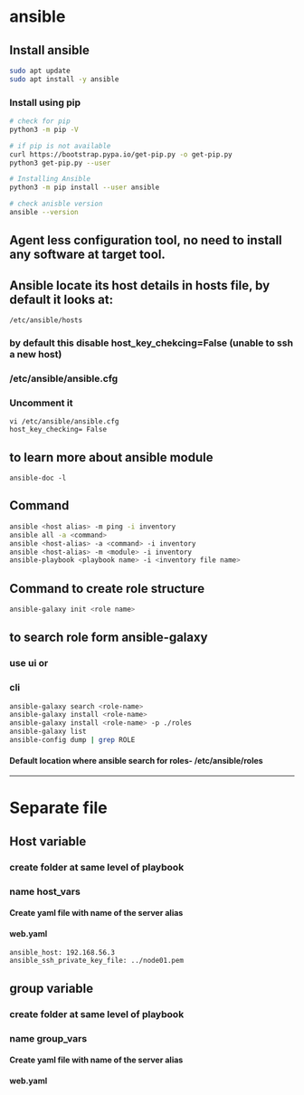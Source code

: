 # ansible
## Install ansible
```sh
sudo apt update 
sudo apt install -y ansible
```
### Install using pip
```sh
# check for pip
python3 -m pip -V

# if pip is not available
curl https://bootstrap.pypa.io/get-pip.py -o get-pip.py
python3 get-pip.py --user

# Installing Ansible
python3 -m pip install --user ansible

# check anisble version
ansible --version
```

## Agent less configuration tool, no need to install any software at target tool.
## Ansible locate its host details in hosts file, by default it looks at:
```
/etc/ansible/hosts
```
### by default this disable host_key_chekcing=False (unable to ssh a new host)
### /etc/ansible/ansible.cfg
### Uncomment it
```
vi /etc/ansible/ansible.cfg
host_key_checking= False
```

## to learn more about ansible module 
```
ansible-doc -l
```

## Command
```sh
ansible <host alias> -m ping -i inventory
ansible all -a <command>
ansible <host-alias> -a <command> -i inventory
ansible <host-alias> -m <module> -i inventory
ansible-playbook <playbook name> -i <inventory file name>
```
## Command to create role structure
```sh
ansible-galaxy init <role name>
```
## to search role form ansible-galaxy
### use ui or
### cli
```sh
ansible-galaxy search <role-name>
ansible-galaxy install <role-name>
ansible-galaxy install <role-name> -p ./roles
ansible-galaxy list
ansible-config dump | grep ROLE
```
#### Default location where ansible search for roles- /etc/ansible/roles
*********************************************************************************
# Separate file
## Host variable
### create folder at same level of playbook
### name host_vars
#### Create yaml file with name of the server alias
#### web.yaml
```
ansible_host: 192.168.56.3
ansible_ssh_private_key_file: ../node01.pem
```

## group variable
### create folder at same level of playbook
### name group_vars
#### Create yaml file with name of the server alias
#### web.yaml

